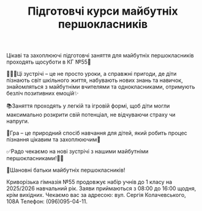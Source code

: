 ﻿---
title: Підготовчі курси майбутніх першокласників
---

Цікаві та захоплюючі підготовчі заняття для майбутніх першокласників проходять щосуботи в КГ №55🏫

👩🏼‍🏫Ці зустрічі – це не просто уроки, а справжні пригоди, де діти пізнають світ шкільного життя, набувають нових знань та навичок, знайомляться з майбутніми вчителями та однокласниками, отримують безліч позитивних емоцій✨

📚Заняття проходять у легкій та ігровій формі, щоб діти могли максимально розкрити свій потенціал, не відчуваючи страху чи напруги.

🤗Гра – це природний спосіб навчання для дітей, який робить процес пізнання цікавим та захоплюючим💫

✅Радо чекаємо на нові зустрічі з нашими майбутніми першокласниками!🫶🏼

📢Шановні батьки майбутніх першокласників!

Криворізька гімназія №55 продовжує набір учнів до 1 класу на 2025/2026 навчальний рік. Заяви приймаються з 08:00 до 16:00 щодня, крім вихідних. Чекаємо вас за адресою: вул. Сергія Колачевського, 108А Телефон: (096)095-04-11.

<youtube id="NoL6o9gVk8A" />